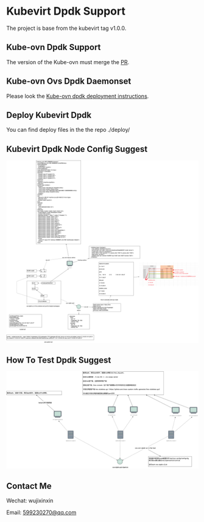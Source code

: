 # Kubevirt Dpdk Support

The project is base from the kubevirt tag v1.0.0.

## Kube-ovn Dpdk Support
The version of the Kube-ovn must merge the [PR](https://github.com/kubeovn/kube-ovn/pull/3438).
## Kube-ovn Ovs Dpdk Daemonset 
Please look the [Kube-ovn dpdk deployment instructions](https://kubeovn.github.io/docs/v1.12.x/en/advance/dpdk/).
## Deploy Kubevirt Dpdk
You can find deploy files in the the repo ./deploy/
## Kubevirt Dpdk Node Config Suggest
![dpdk-node-define](./docs/dpdk-node-define.png "dpdk-node-define")
## How To Test Dpdk Suggest
![kubevirt-dpdk-test](./docs/kubevirt-dpdk-test.png "kubevirt-dpdk-test")
## Contact Me

Wechat: wujixinxin

Email: 599230270@qq.com